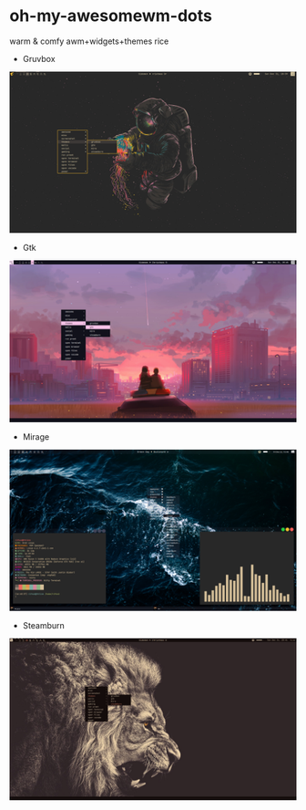 # oh-my-awesomewm-dots
 warm & comfy awm+widgets+themes rice

 * Gruvbox
 <img src="/assets/gruvbox.png">
 
 * Gtk
 <img src="/assets/gtk.png">
 
 * Mirage
 <img src="/assets/mirage.png">
 
 * Steamburn
 <img src="/assets/steamburn.png">
 
